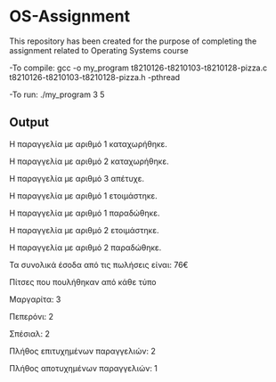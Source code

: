 # OS-Assignment
This repository has been created for the purpose of completing the assignment related to Operating Systems course


-To compile: gcc -o my_program t8210126-t8210103-t8210128-pizza.c t8210126-t8210103-t8210128-pizza.h -pthread

-To run: ./my_program 3 5

## Output

Η παραγγελία με αριθμό 1 καταχωρήθηκε.

Η παραγγελία με αριθμό 2 καταχωρήθηκε.

Η παραγγελία με αριθμό 3 απέτυχε.

Η παραγγελία με αριθμό 1 ετοιμάστηκε.

Η παραγγελία με αριθμό 1 παραδώθηκε.

Η παραγγελία με αριθμό 2 ετοιμάστηκε.

Η παραγγελία με αριθμό 2 παραδώθηκε.


Τα συνολικά έσοδα από τις πωλήσεις είναι: 76€

Πίτσες που πουλήθηκαν από κάθε τύπο

Μαργαρίτα: 3

Πεπερόνι: 2

Σπέσιαλ: 2


Πλήθος επιτυχημένων παραγγελιών: 2

Πλήθος αποτυχημένων παραγγελιών: 1
